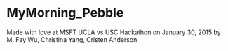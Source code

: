 # MyMorning_Pebble

Made with love at MSFT UCLA vs USC Hackathon on January 30, 2015
by M. Fay Wu, Christina Yang, Cristen Anderson
